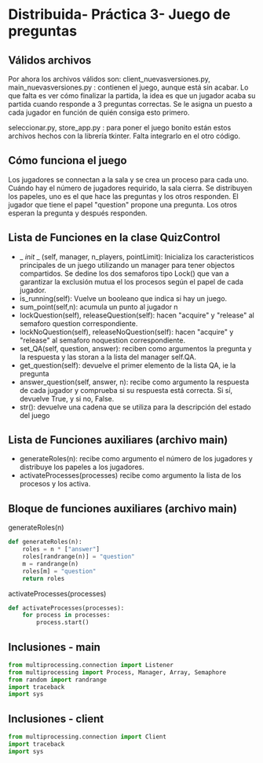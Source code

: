 # Distribuida- Práctica 3- Juego de preguntas

## Válidos archivos
Por ahora los archivos válidos son:
client_nuevasversiones.py, main_nuevasversiones.py : contienen el juego, aunque está sin acabar. Lo que falta es ver cómo finalizar la partida, la idea es que un jugador acaba su partida cuando responde a 3 preguntas correctas. Se le asigna un puesto a cada jugador en función de quién consiga esto primero.

seleccionar.py, store_app.py : para poner el juego bonito están estos archivos hechos con la librería tkinter. Falta integrarlo en el otro código.

## Cómo funciona el juego
Los jugadores se connectan a la sala y se crea un proceso para cada uno. Cuándo hay el número de jugadores requirido, la sala cierra. Se distribuyen los papeles, uno es el que hace las preguntas y los otros responden.
El jugador que tiene el papel "question" propone una pregunta. Los otros esperan la pregunta y después responden. 

## Lista de Funciones en la clase QuizControl
- _ _init_ _ (self, manager, n_players, pointLimit): 
Inicializa los caracteristicos principales de un juego utilizando un manager para tener objectos compartidos. Se dedine los dos semaforos tipo Lock() que van a garantizar la exclusión mutua el los procesos según el papel de cada jugador.
- is_running(self):
Vuelve un booleano que indica si hay un juego.
- sum_point(self,n):
acumula un punto al jugador n
- lockQuestion(self), releaseQuestion(self):
hacen "acquire" y "release" al semaforo question correspondiente.
- lockNoQuestion(self), releaseNoQuestion(self):
hacen "acquire" y "release" al semaforo noquestion correspondiente.
- set_QA(self, question, answer):
reciben como argumentos la pregunta y la respuesta y las storan a la lista del manager self.QA.
- get_question(self):
devuelve el primer elemento de la lista QA, ie la pregunta
- answer_question(self, answer, n):
recibe como argumento la respuesta de cada jugador y comprueba si su respuesta está correcta. Si sí, devuelve True, y si no, False.
- str():
devuelve una cadena que se utiliza para la descripción del estado del juego



## Lista de Funciones auxiliares (archivo main)
- generateRoles(n):
recibe como argumento el número de los jugadores y distribuye los papeles a los jugadores.
- activateProcesses(processes)
recibe como argumento la lista de los procesos y los activa.

## Bloque de funciones auxiliares (archivo main)

generateRoles(n)
```python 
def generateRoles(n):
    roles = n * ["answer"]
    roles[randrange(n)] = "question"
    m = randrange(n)
    roles[m] = "question"
    return roles
```

activateProcesses(processes)
```python 
def activateProcesses(processes):
    for process in processes:
        process.start()
```

## Inclusiones - main
```python
from multiprocessing.connection import Listener
from multiprocessing import Process, Manager, Array, Semaphore
from random import randrange
import traceback
import sys
```
## Inclusiones - client
```python
from multiprocessing.connection import Client
import traceback
import sys
```

